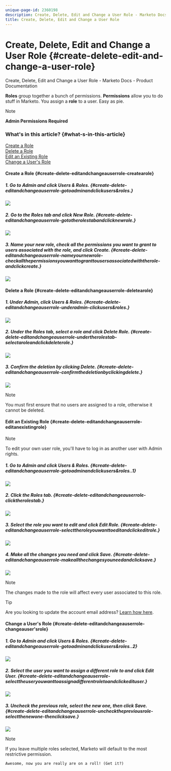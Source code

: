 ```yaml
---
unique-page-id: 2360198
description: Create, Delete, Edit and Change a User Role - Marketo Docs - Product Documentation
title: Create, Delete, Edit and Change a User Role
---
```


# Create, Delete, Edit and Change a User Role {#create-delete-edit-and-change-a-user-role}

Create, Delete, Edit and Change a User Role - Marketo Docs - Product Documentation

**Roles** group together a bunch of permissions. **Permissions** allow you to do stuff in Marketo. You assign a **role** to a user. Easy as pie.

>[!NOTE]
>
>**Admin Permissions Required**

### What's in this article? {#what-s-in-this-article}

[Create a Role](#create-delete-editandchangeauserrole-createarole)  
[Delete a Role](#create-delete-editandchangeauserrole-deletearole)  
[Edit an Existing Role](#create-delete-editandchangeauserrole-editanexistingrole)  
[Change a User's Role](#create-delete-editandchangeauserrole-changeauser'srole)

#### Create a Role {#create-delete-editandchangeauserrole-createarole}

##### 1. Go to Admin and click Users & Roles. {#create-delete-editandchangeauserrole-gotoadminandclickusers&roles.}

![](assets/image2014-9-16-13-3a29-3a48.png)  

##### 2. Go to the Roles tab and click New Role. {#create-delete-editandchangeauserrole-gototherolestabandclicknewrole.}

![](assets/image2014-9-16-13-3a30-3a0.png)  

##### 3. Name your new role, check all the permissions you want to grant to users associated with the role, and click Create. {#create-delete-editandchangeauserrole-nameyournewrole-checkallthepermissionsyouwanttogranttousersassociatedwiththerole-andclickcreate.}

![](assets/image2014-9-16-13-3a31-3a19.png) 

#### Delete a Role {#create-delete-editandchangeauserrole-deletearole}

##### 1. Under Admin, click Users & Roles. {#create-delete-editandchangeauserrole-underadmin-clickusers&roles.}

![](assets/image2014-9-16-13-3a31-3a42.png)  

##### 2. Under the Roles tab, select a role and click Delete Role. {#create-delete-editandchangeauserrole-undertherolestab-selectaroleandclickdeleterole.}

![](assets/image2014-9-16-13-3a31-3a56.png)  

##### 3. Confirm the deletion by clicking Delete. {#create-delete-editandchangeauserrole-confirmthedeletionbyclickingdelete.}

![](assets/image2014-9-16-13-3a32-3a25.png)

>[!NOTE]
>
>You must first ensure that no users are assigned to a role, otherwise it cannot be deleted.

#### Edit an Existing Role {#create-delete-editandchangeauserrole-editanexistingrole}

>[!NOTE]
>
>To edit your own user role, you'll have to log in as another user with Admin rights.

##### 1. Go to Admin and click Users & Roles. {#create-delete-editandchangeauserrole-gotoadminandclickusers&roles..1}

![](assets/image2014-9-16-13-3a34-3a2.png)  

##### 2. Click the Roles tab. {#create-delete-editandchangeauserrole-clicktherolestab.}

![](assets/image2014-9-16-13-3a34-3a22.png)  

##### 3. Select the role you want to edit and click Edit Role. {#create-delete-editandchangeauserrole-selecttheroleyouwanttoeditandclickeditrole.}

![](assets/image2014-9-16-13-3a34-3a37.png)  

##### 4. Make all the changes you need and click Save. {#create-delete-editandchangeauserrole-makeallthechangesyouneedandclicksave.}

![](assets/image2014-9-16-13-3a35-3a16.png)

>[!NOTE]
>
>The changes made to the role will affect every user associated to this role.

>[!TIP]
>
>Are you looking to update the account email address? [Learn how here](http://docs.marketo.com/x/3wFI).

#### Change a User's Role {#create-delete-editandchangeauserrole-changeauser'srole}

##### 1. Go to Admin and click Users & Roles. {#create-delete-editandchangeauserrole-gotoadminandclickusers&roles..2}

![](assets/image2014-9-16-13-3a35-3a49.png)  

##### 2. Select the user you want to assign a different role to and click Edit User. {#create-delete-editandchangeauserrole-selecttheuseryouwanttoassignadifferentroletoandclickedituser.}

![](assets/image2014-9-16-13-36-8.png)  

##### 3. Uncheck the previous role, select the new one, then click Save. {#create-delete-editandchangeauserrole-uncheckthepreviousrole-selectthenewone-thenclicksave.}

![](assets/image2014-9-16-13-3a36-3a35.png)

>[!NOTE]
>
>If you leave multiple roles selected, Marketo will default to the most restrictive permission.

`Awesome, now you are really are on a roll! (Get it?)` 